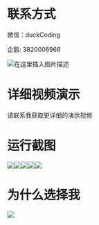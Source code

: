 # 联系方式

微信：duckCoding

企鹅: 3820006966

![在这里插入图片描述](http://upload.cxycsx.vip/91ab4bcb4f2c4c6db86365bb6d6e9c62.jpeg)

# 详细视频演示

请联系我获取更详细的演示视频

# 运行截图

![](http://www.bysj52.com/uploadfile/ueditor/image/202306/%E6%AF%95%E8%AE%BEssm403%E5%9F%BA%E4%BA%8ESSM%E7%9A%84%E5%8B%A4%E5%B7%A5%E5%8A%A9%E5%AD%A6%E7%B3%BB%E7%BB%9F%E7%9A%84%E6%AF%95%E4%B8%9A%E8%AE%BE%E8%AE%A1/3.png)![](http://www.bysj52.com/uploadfile/ueditor/image/202306/%E6%AF%95%E8%AE%BEssm403%E5%9F%BA%E4%BA%8ESSM%E7%9A%84%E5%8B%A4%E5%B7%A5%E5%8A%A9%E5%AD%A6%E7%B3%BB%E7%BB%9F%E7%9A%84%E6%AF%95%E4%B8%9A%E8%AE%BE%E8%AE%A1/5.png)![](http://www.bysj52.com/uploadfile/ueditor/image/202306/%E6%AF%95%E8%AE%BEssm403%E5%9F%BA%E4%BA%8ESSM%E7%9A%84%E5%8B%A4%E5%B7%A5%E5%8A%A9%E5%AD%A6%E7%B3%BB%E7%BB%9F%E7%9A%84%E6%AF%95%E4%B8%9A%E8%AE%BE%E8%AE%A1/1.png)![](http://www.bysj52.com/uploadfile/ueditor/image/202306/%E6%AF%95%E8%AE%BEssm403%E5%9F%BA%E4%BA%8ESSM%E7%9A%84%E5%8B%A4%E5%B7%A5%E5%8A%A9%E5%AD%A6%E7%B3%BB%E7%BB%9F%E7%9A%84%E6%AF%95%E4%B8%9A%E8%AE%BE%E8%AE%A1/4.png)![](http://www.bysj52.com/uploadfile/ueditor/image/202306/%E6%AF%95%E8%AE%BEssm403%E5%9F%BA%E4%BA%8ESSM%E7%9A%84%E5%8B%A4%E5%B7%A5%E5%8A%A9%E5%AD%A6%E7%B3%BB%E7%BB%9F%E7%9A%84%E6%AF%95%E4%B8%9A%E8%AE%BE%E8%AE%A1/2.png)

# 为什么选择我

![](http://upload.cxycsx.vip/%E7%A8%8B%E5%BA%8F%E8%AE%BE%E8%AE%A1.png)

